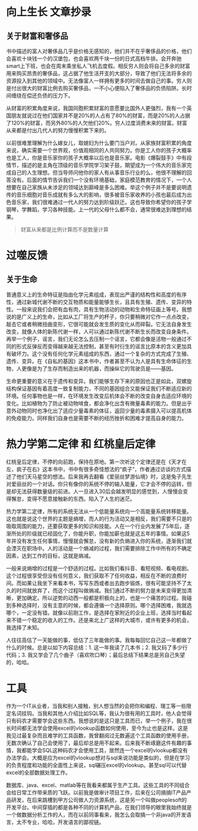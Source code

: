# 向上生长 文章抄录

## 关于财富和奢侈品

书中描述的富人对奢侈品几乎是价格无感知的，他们并不在乎奢侈品的价格，他们会喜欢十块钱一个的汉堡包，也会喜欢两千块一份的日式高档牛排。会开奔驰smart上下班，也会在周末乘坐私人飞机去度假。相反穷人则会将自己多余的财富用来购买昂贵的奢侈品，这占据了他生活开支的大部分，导致了他们无法将多余的资源投入到其他的领域中。无法像富人一样拥有更多的时间去做自己的事。穷人则是付出很大的财富比例去购买奢侈品，一不小心便陷入了奢侈品的负债陷阱。长时间缠绕在偿还负债的压力下。  

从财富的积累角度来说，我国同胞积累财富的意愿要比国外人更强烈，我有一个英国朋友就说过在他们国家并不是20%的人占有了80%的财富，而是20%的人占据了120%的财富，而另外80%的人欠他们20%。穷人过度消费未来的财富。财富从来都是付出几代人的努力慢慢积累下来的。  

以前很难里理解为什么嫁女儿，取媳妇为什么要门当户对。从家族财富积累的角度来说，确实需要一个世界观，价值观相同的人共同努力。你是工人你的孩子大概率也是工人，你是音乐家你的孩子大概率以后也是音乐家。电影《爆裂鼓手》中有段情节，描述的是主角在顶级的音乐学院学习架子鼓，期望成为一个伟大的音乐家完成自己的人生理想。但当导师问他你的家人有从事音乐行业的么，他很不理解的回答没有。后面的情节告诉我们一个没有环境基础，家庭模范教育的情况下，一个人想要在自己家族从未涉足的领域达到巅峰是多么困难。举这个例子并不是要说明遗传的音乐细胞对音乐成就有多么大的影响，很多被音乐家收养的小孩也最后成为出色音乐家，我们很难通过一代人的努力达到阶级跃迁。这也导致你希望你的孩子学钢琴，学舞蹈，学习各种技能。上一代的父母什么都不会，通常很难达到理想的结果。


> 财富从来都是比例计算而不是数量计算

# 过噬反馈

## 关于生命

普通意义上的生命特征是指由化学元素组成，表现出严谨的结构性和高度的有序性，通过新城代谢不断的交互物质和能量能够生长，且具有生殖、遗传、变异的特性。一般来说我们会把有血有肉，具有生物活动的动物和生命特征画上等号。我想说的是广义上的生命，比如从工厂将生产的杯子，你只要稍微对它作一点点改变，敲击它或者稍微扭曲变形，它很可能就会发生质的变化从而碎裂。它无法自身发生改变，就像人体的新陈代谢一样，人可以通过新陈代谢不断生长而改变自身条件。再举一个例子，谣言，我们无论怎么去压制一个谣言，它都会像是活物一般通过不同的形式反弹反而变得越来越无法控制，甚至有时衍生的谣言比原本的含义更加具有破坏力。这个没有任何化学元素组成的东西，通过一个复杂的方式完成了生殖、遗传、变异。在《自私的基因》这本书中，作者甚至不认为人是具有生命体征的生物，人更像是为了生存而制造出来的机器，而操纵它的驾驶员是——基因。

生命更重要的意义在于遗传和变异。我们能够生存下来的原因也正是如此，双螺旋结构保证基因有着高度一致复制能力，不同的基因组合又能保证我们不断适应新的环境。任何事物也是一样，在环境发生改变后机体会不断的改变自身去适应环境的变化。比如植物为了防止被动物啃食，都会净化出含有微量毒素的能力。但是出乎意外动物同时也净化出了适应少量毒素的体征，返回少量的毒素摄入可以提高机体的免疫能力。同样我们自身也是需要不断的经历挫折和困难才提高自身的能力。

# 热力学第二定律 和 红桃皇后定律

红桃皇后定律，不停的向前跑，保持在原地。第一次听这个定律还是在《天才在左，疯子在右》这本书中，书中有很多奇怪想法的“疯子”，作者通过访谈的方式描述了他们天马星空的想法。后来我再去翻看《爱丽丝梦游仙境》时，这是兔子先生对爱丽丝的一个对话。你只有像你的系统不停的输入能量，它才会不停的运转，但是却无法获得数量级的前进。人一旦进入30后会越发明显的感觉到，人慢慢会变得懈怠，变得不愿意接触新的东西。陷入了人生的迷茫。


热力学第二定律，所有的系统无法从一个低能量系统向一个高能量系统转移能量。这也就是说这个世界的主题是熵增，而人的行为活动又是相反，我们需要不只是的吸取周围的能力，还要获取更多的知识和技能。人在一个行业内发展了5年后，逐渐所处的阶级就已经固化了，你能升职，你能加薪也就是这五年的事情。如果这5年并没有发生任何事情，慢慢就会懈怠，没有新的负熵进入你的系统，逐渐我们就会湮灭在职场中。人的活动是一个熵减的过程，我们需要排除工作中所有的不确定因素，达到工作的目标，这就是熵减。


一般来说熵增的过程是一个舒适的过程。比如我们看抖音、看短视频、看电视剧。这个过程很享受但没有任何意义，我们获取不了任何收益，相反在不断的浪费时间。而如果让我坐下来看本书，写写东西或者出去跑步锻炼，很有可能坚持不了太久的时间就放弃了，而这个过程叫做熵减。我们通过不断的努力是未来变得更加清晰，更加确定。所以逆势的动西一般都是积极向上的，也是一个痛苦的过程。我碰到多种选择时，没有主意的时候，都会遵循一个选择原则。哪个选择困难，我就选哪个，一定没有错。就像以前刚工作，是选择在家附近的企业上班，选择当时看起来不错一个稳定的收入的工作。还是来北上广这样的大城市，或许有更多的机会，我选择了未知。


人往往高估了一天能做的事，低估了三年能做的事。我每每回忆自己这一年都做了什么的时候。总是以如下内容总结：1. 这一年我读了几本书；2. 我又码了多少行代码；3. 我又学会了几个曲子（喜欢吹口琴）；最后总结下结果总是另自己失望的，哈哈。



# 工具

作为一个IT从业者，当我和别人接触，别人想当然的会把你和编程、理工等一些限定名词挂钩。当我和其他人介绍比如SQL等，我认为很有用的工具时，他人会觉得只有码农才需要学会这些东西。我想说的是这只是工具而已，举一个例子，我在很长时间都无法学会使用excel的vlookup函数如何使用，至今为止也是这样。这是我见过最复杂而且难学的工具函数，我曾翻阅过无数遍这个工具函数的使用手册，无数次确认了自己会使用了，最后却总是用不起来。后来我不断琢磨这件有趣的事情，我都能学会SQL这种码农才会使用工具，居然连一个excel的vlookup都没有办法学会。大概是应为excel的vlookup想对与sql来说功能是类似的，但是在学习的负责程度和功能的全面性上来说，sql碾压excel的vlookup。甚至sql可以代替excel的全部数据处理工作。

数据库、java、excel、matlab等在我看来都属于生产工具。这些工具的不同组合会给日常工作带来质的飞跃。以前我是做审计项目工作，后来在公司搞搞IT产品产品研发，在后来跳槽到甲方公司做人力资源系统，这是另一个叫做peoplesoft的开发平台。中间穿插的都是各种不同的计算机产品，在我们领导的眼里我始终就是一个做数据分析工作的人，而在以前同事看来，我怎么会取搞一个非java的开发语言，太不专业，哈哈，开发语言的鄙视链。



